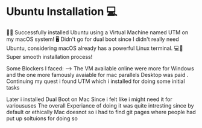 # Ubuntu Installation 💻
🎉🐧 Successfully installed Ubuntu using a Virtual Machine named UTM on my macOS system! 🖥️ Didn't go for dual boot since I didn't really need Ubuntu, considering macOS already has a powerful Linux terminal. 💻🍏 Super smooth installation process!

Some Blockers I faced:
--> The VM available online were more for Windows and the one more famously avaiable for mac parallels Desktop was paid . Continuing my quest i found UTM which i installed for doing some initial tasks

Later i installed Dual Boot on Mac Since i felt like i might need it for varioususes The overall Experiance of doing it was quite intresting since by default or ethically Mac doesnot so i had to find git pages where people had put up soltuions for doing so 
